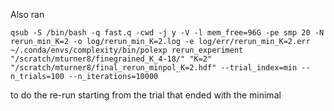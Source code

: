 Also ran

```
qsub -S /bin/bash -q fast.q -cwd -j y -V -l mem_free=96G -pe smp 20 -N rerun_min_K=2 -o log/rerun_min_K=2.log -e log/err/rerun_min_K=2.err ~/.conda/envs/complexity/bin/polexp rerun_experiment "/scratch/mturner8/finegrained_K_4-18/" "K=2" "/scratch/mturner8/final_rerun_minpol_K=2.hdf" --trial_index=min --n_trials=100 --n_iterations=10000
```

to do the re-run starting from the trial that ended with the minimal 
